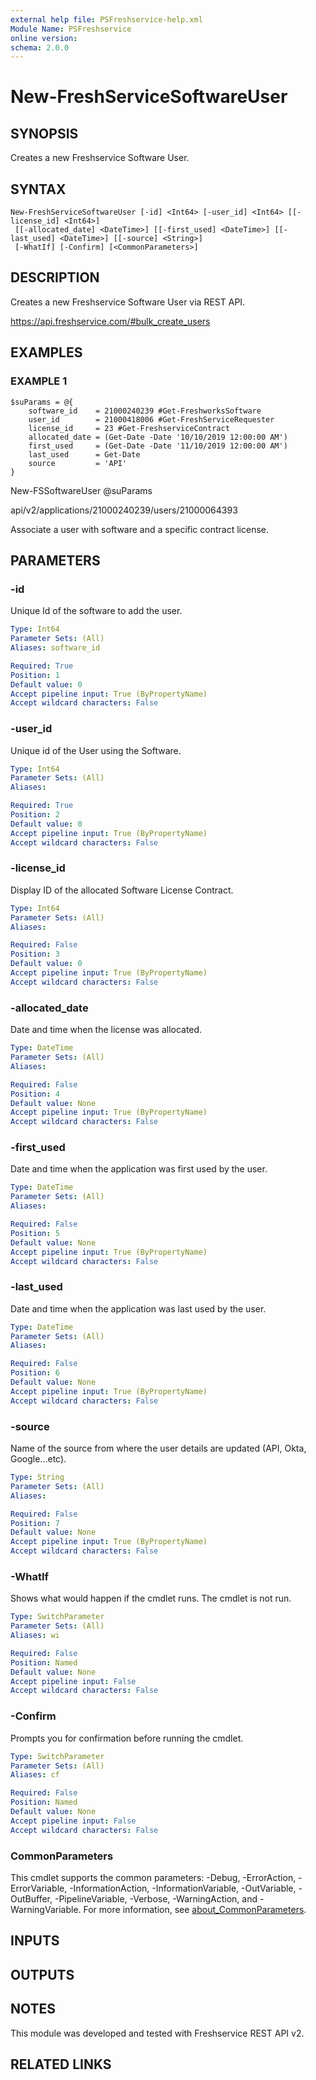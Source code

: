 ```yaml
---
external help file: PSFreshservice-help.xml
Module Name: PSFreshservice
online version:
schema: 2.0.0
---
```


# New-FreshServiceSoftwareUser

## SYNOPSIS
Creates a new Freshservice Software User.

## SYNTAX

```
New-FreshServiceSoftwareUser [-id] <Int64> [-user_id] <Int64> [[-license_id] <Int64>]
 [[-allocated_date] <DateTime>] [[-first_used] <DateTime>] [[-last_used] <DateTime>] [[-source] <String>]
 [-WhatIf] [-Confirm] [<CommonParameters>]
```

## DESCRIPTION
Creates a new Freshservice Software User via REST API.

https://api.freshservice.com/#bulk_create_users

## EXAMPLES

### EXAMPLE 1
```
$suParams = @{
    software_id    = 21000240239 #Get-FreshworksSoftware
    user_id        = 21000418006 #Get-FreshServiceRequester
    license_id     = 23 #Get-FreshserviceContract
    allocated_date = (Get-Date -Date '10/10/2019 12:00:00 AM')
    first_used     = (Get-Date -Date '11/10/2019 12:00:00 AM')
    last_used      = Get-Date
    source         = 'API'
}
```

New-FSSoftwareUser @suParams

api/v2/applications/21000240239/users/21000064393

Associate a user with software and a specific contract license.

## PARAMETERS

### -id
Unique Id of the software to add the user.

```yaml
Type: Int64
Parameter Sets: (All)
Aliases: software_id

Required: True
Position: 1
Default value: 0
Accept pipeline input: True (ByPropertyName)
Accept wildcard characters: False
```

### -user_id
Unique id of the User using the Software.

```yaml
Type: Int64
Parameter Sets: (All)
Aliases:

Required: True
Position: 2
Default value: 0
Accept pipeline input: True (ByPropertyName)
Accept wildcard characters: False
```

### -license_id
Display ID of the allocated Software License Contract.

```yaml
Type: Int64
Parameter Sets: (All)
Aliases:

Required: False
Position: 3
Default value: 0
Accept pipeline input: True (ByPropertyName)
Accept wildcard characters: False
```

### -allocated_date
Date and time when the license was allocated.

```yaml
Type: DateTime
Parameter Sets: (All)
Aliases:

Required: False
Position: 4
Default value: None
Accept pipeline input: True (ByPropertyName)
Accept wildcard characters: False
```

### -first_used
Date and time when the application was first used by the user.

```yaml
Type: DateTime
Parameter Sets: (All)
Aliases:

Required: False
Position: 5
Default value: None
Accept pipeline input: True (ByPropertyName)
Accept wildcard characters: False
```

### -last_used
Date and time when the application was last used by the user.

```yaml
Type: DateTime
Parameter Sets: (All)
Aliases:

Required: False
Position: 6
Default value: None
Accept pipeline input: True (ByPropertyName)
Accept wildcard characters: False
```

### -source
Name of the source from where the user details are updated (API, Okta, Google...etc).

```yaml
Type: String
Parameter Sets: (All)
Aliases:

Required: False
Position: 7
Default value: None
Accept pipeline input: True (ByPropertyName)
Accept wildcard characters: False
```

### -WhatIf
Shows what would happen if the cmdlet runs.
The cmdlet is not run.

```yaml
Type: SwitchParameter
Parameter Sets: (All)
Aliases: wi

Required: False
Position: Named
Default value: None
Accept pipeline input: False
Accept wildcard characters: False
```

### -Confirm
Prompts you for confirmation before running the cmdlet.

```yaml
Type: SwitchParameter
Parameter Sets: (All)
Aliases: cf

Required: False
Position: Named
Default value: None
Accept pipeline input: False
Accept wildcard characters: False
```

### CommonParameters
This cmdlet supports the common parameters: -Debug, -ErrorAction, -ErrorVariable, -InformationAction, -InformationVariable, -OutVariable, -OutBuffer, -PipelineVariable, -Verbose, -WarningAction, and -WarningVariable. For more information, see [about_CommonParameters](http://go.microsoft.com/fwlink/?LinkID=113216).

## INPUTS

## OUTPUTS

## NOTES
This module was developed and tested with Freshservice REST API v2.

## RELATED LINKS
